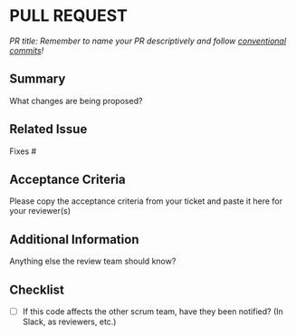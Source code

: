 # PULL REQUEST

_PR title: Remember to name your PR descriptively and follow [conventional commits](https://cheatsheets.zip/conventional-commits)!_

## Summary

What changes are being proposed?

## Related Issue

Fixes #

## Acceptance Criteria

Please copy the acceptance criteria from your ticket and paste it here for your reviewer(s)

## Additional Information

Anything else the review team should know?

## Checklist

- [ ] If this code affects the other scrum team, have they been notified? (In Slack, as reviewers, etc.)


